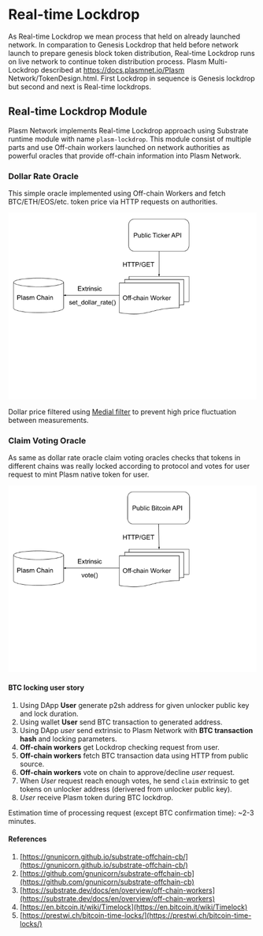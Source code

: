 Real-time Lockdrop
==================

As Real-time Lockdrop we mean process that held on already launched network.
In comparation to Genesis Lockdrop that held before network launch to prepare genesis block token distribution,
Real-time Lockdrop runs on live network to continue token distribution process. Plasm Multi-Lockdrop described at https://docs.plasmnet.io/Plasm Network/TokenDesign.html. First Lockdrop in sequence is Genesis lockdrop but second and next is Real-time lockdrops.

Real-time Lockdrop Module
-------------------------

Plasm Network implements Real-time Lockdrop approach using Substrate runtime module with name `plasm-lockdrop`.
This module consist of multiple parts and use Off-chain workers launched on network authorities as powerful oracles
that provide off-chain information into Plasm Network.

### Dollar Rate Oracle

This simple oracle implemented using Off-chain Workers and fetch BTC/ETH/EOS/etc. token price via HTTP requests on authorities.

![Dollar Rate Oracle](../img/dollar_rate_oracle.png)

Dollar price filtered using [Medial filter](https://en.wikipedia.org/wiki/Median_filter) to prevent high price fluctuation between measurements.

### Claim Voting Oracle

As same as dollar rate oracle claim voting oracles checks that tokens in different chains was really locked according to protocol and votes for user request to mint Plasm native token for user.

![Vote Oracle](../img/vote_oracle.png)

#### BTC locking user story

1. Using DApp **User** generate p2sh address for given unlocker public key and lock duration.
2. Using wallet **User** send BTC transaction to generated address. 
3. Using DApp *user* send extrinsic to Plasm Network with **BTC transaction hash** and locking parameters.
3. **Off-chain workers** get Lockdrop checking request from user.
4. **Off-chain workers** fetch BTC transaction data using HTTP from public source.
6. **Off-chain workers** vote on chain to approve/decline *user* request.
7. When *User* request reach enough votes, he send `claim` extrinsic to get tokens on unlocker address (derivered from unlocker public key).
8. *User* receive Plasm token during BTC lockdrop.

Estimation time of processing request (except BTC confirmation time): ~2-3 minutes.

#### References

1. [https://gnunicorn.github.io/substrate-offchain-cb/](https://gnunicorn.github.io/substrate-offchain-cb/)
2. [https://github.com/gnunicorn/substrate-offchain-cb](https://github.com/gnunicorn/substrate-offchain-cb)
3. [https://substrate.dev/docs/en/overview/off-chain-workers](https://substrate.dev/docs/en/overview/off-chain-workers)
4. [https://en.bitcoin.it/wiki/Timelock](https://en.bitcoin.it/wiki/Timelock)
5. [https://prestwi.ch/bitcoin-time-locks/](https://prestwi.ch/bitcoin-time-locks/)
